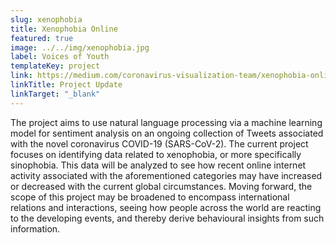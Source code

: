 ```yaml
---
slug: xenophobia
title: Xenophobia Online
featured: true
image: ../../img/xenophobia.jpg
label: Voices of Youth
templateKey: project
link: https://medium.com/coronavirus-visualization-team/xenophobia-online-project-bi-weekly-report-1-ebc0381b8b9f
linkTitle: Project Update
linkTarget: "_blank"
---
```

The project aims to use natural language processing via a machine learning model for sentiment analysis on an ongoing collection of Tweets associated with the novel coronavirus COVID-19 (SARS-CoV-2). The current project focuses on identifying data related to xenophobia, or more specifically sinophobia. This data will be analyzed to see how recent online internet activity associated with the aforementioned categories may have increased or decreased with the current global circumstances. Moving forward, the scope of this project may be broadened to encompass international relations and interactions, seeing how people across the world are reacting to the developing events, and thereby derive behavioural insights from such information.